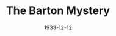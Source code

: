 ---
title: The Barton Mystery
date: 1933-12-12
closing_date:
layout: productions
playbill:
Theatre: Theatre Jacksonville
cast:
- Sir Everard Marshall: Isaac Peiser
- Ethel Standish: Louise Twitty
- Lady Marshall: Marguerite Culp
- Phyllis Grey: Mary Keen
- Helen Barton: Pauline Entenza
- Harry Maitland: Ralph W. Cooper, Jr.
- Richard Standish, M.P.: Stuart Cavanagh
- Dennis O'Mara: T.V. Cashen, Jr.
- Maid: Virginia Peace Johnson
- Beverly: William DeHoff
crew:
- Director: Charles F. Hopkins, Jr.
understudies:
orchestra:
---